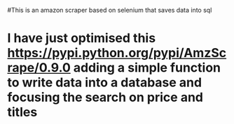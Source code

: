 
#This is an amazon scraper based on selenium that saves data into sql
# I have just optimised this https://pypi.python.org/pypi/AmzScrape/0.9.0 adding a simple function to write data into a database and focusing the search on price and titles

